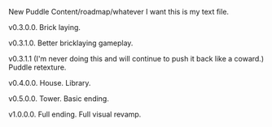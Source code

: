 New Puddle Content/roadmap/whatever I want this is my text file.

v0.3.0.0.
Brick laying.

v0.3.1.0.
Better bricklaying gameplay.

v0.3.1.1 (I'm never doing this and will continue to push it back like a coward.)
Puddle retexture.

v0.4.0.0.
House.
Library.

v0.5.0.0.
Tower.
Basic ending.

v1.0.0.0.
Full ending.
Full visual revamp.